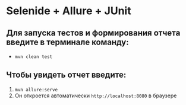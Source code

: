 # Selenide + Allure + JUnit

## Для запуска тестов и формирования отчета введите в терминале команду:

* `mvn clean test`

## Чтобы увидеть отчет введите:

1. `mvn allure:serve`
2. Он откроется автоматически `http://localhost:8080` в браузере